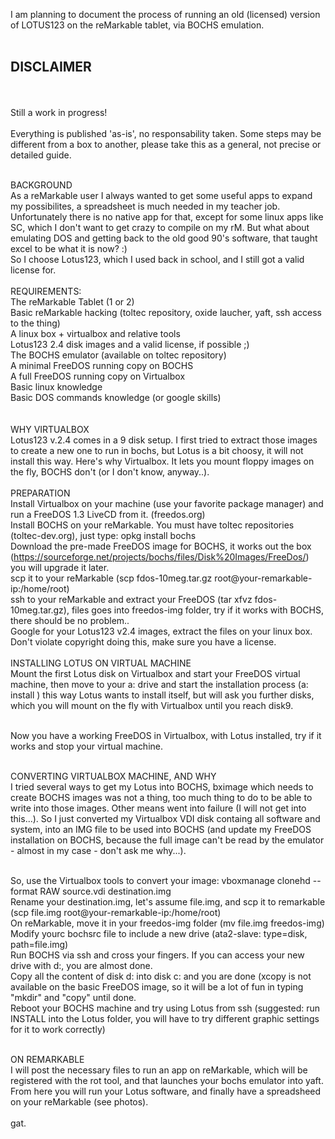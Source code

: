 I am planning to document the process of running an old (licensed) version of LOTUS123 on the reMarkable tablet, via BOCHS emulation.
<br><br>
<h2>DISCLAIMER</h2><br><br>
Still a work in progress!<br><br>
Everything is published 'as-is', no responsability taken. Some steps may be different from a box to another, please take this as a general, not precise or detailed guide.<br><br>

BACKGROUND<br>
As a reMarkable user I always wanted to get some useful apps to expand my possibilites, a spreadsheet is much needed in my teacher job. Unfortunately there is no native app for that, except for some linux apps like SC, which I don't want to get crazy to compile on my rM. But what about emulating DOS and getting back to the old good 90's software, that taught excel to be what it is now? :)<br>
So I choose Lotus123, which I used back in school, and I still got a valid license for.
<br><br>
REQUIREMENTS:<br>
  The reMarkable Tablet (1 or 2)<br>
  Basic reMarkable hacking (toltec repository, oxide laucher, yaft, ssh access to the thing)<br>
  A linux box + virtualbox and relative tools<br>
  Lotus123 2.4 disk images and a valid license, if possible ;)<br>
  The BOCHS emulator (available on toltec repository)<br>
  A minimal FreeDOS running copy on BOCHS<br>
  A full FreeDOS running copy on Virtualbox<br>
  Basic linux knowledge<br>
  Basic DOS commands knowledge (or google skills)<br>
  <br><br>
WHY VIRTUALBOX<br>
Lotus123 v.2.4 comes in a 9 disk setup. I first tried to extract those images to create a new one to run in bochs, but Lotus is a bit choosy, it will not install this way. Here's why Virtualbox. It lets you mount floppy images on the fly, BOCHS don't (or I don't know, anyway..).
<br><br>
PREPARATION<br>
  Install Virtualbox on your machine (use your favorite package manager) and run a FreeDOS 1.3 LiveCD from it. (freedos.org)<br>
  Install BOCHS on your reMarkable. You must have toltec repositories (toltec-dev.org), just type: opkg install bochs<br>
  Download the pre-made FreeDOS image for BOCHS, it works out the box (https://sourceforge.net/projects/bochs/files/Disk%20Images/FreeDos/) you will upgrade it later.<br>
  scp it to your reMarkable (scp fdos-10meg.tar.gz root@your-remarkable-ip:/home/root)<br>
  ssh to your reMarkable and extract your FreeDOS (tar xfvz fdos-10meg.tar.gz), files goes into freedos-img folder, try if it works with BOCHS, there should be no problem..<br>
  Google for your Lotus123 v2.4 images, extract the files on your linux box. Don't violate copyright doing this, make sure you have a license.
  <br><br>
INSTALLING LOTUS ON VIRTUAL MACHINE<br>
Mount the first Lotus disk on Virtualbox and start your FreeDOS virtual machine, then move to your a: drive and start the installation process (a: <enter> install <enter>) this way Lotus wants to install itself, but will ask you further disks, which you will mount on the fly with Virtualbox until you reach disk9.<br><br>

Now you have a working FreeDOS in Virtualbox, with Lotus installed, try if it works and stop your virtual machine.<br><br>

CONVERTING VIRTUALBOX MACHINE, AND WHY<br>
I tried several ways to get my Lotus into BOCHS, bximage which needs to create BOCHS images was not a thing, too much thing to do to be able to write into those images. Other means went into failure (I will not get into this...). So I just converted my Virtualbox VDI disk containg all software and system, into an IMG file to be used into BOCHS (and update my FreeDOS installation on BOCHS, because the full image can't be read by the emulator - almost in my case - don't ask me why...).<br><br>

  So, use the Virtualbox tools to convert your image: vboxmanage clonehd --format RAW source.vdi destination.img<br>
  Rename your destination.img, let's assume file.img, and scp it to remarkable (scp file.img root@your-remarkable-ip:/home/root)<br>
  On reMarkable, move it in your freedos-img folder (mv file.img freedos-img)<br>
  Modify yourc bochsrc file to include a new drive (ata2-slave:  type=disk, path=file.img)<br>
  Run BOCHS via ssh and cross your fingers. If you can access your new drive with d:, you are almost done.<br>
  Copy all the content of disk d: into disk c: and you are done (xcopy is not available on the basic FreeDOS image, so it will be a lot of fun in typing "mkdir" and "copy" until done.<br>
  Reboot your BOCHS machine and try using Lotus from ssh (suggested: run INSTALL into the Lotus folder, you will have to try different graphic settings for it to work correctly)<br><br>
  
ON REMARKABLE<br>
I will post the necessary files to run an app on reMarkable, which will be registered with the rot tool, and that launches your bochs emulator into yaft. From here you will run your Lotus software, and finally have a spreadsheed on your reMarkable (see photos).
<br><br>
gat.
